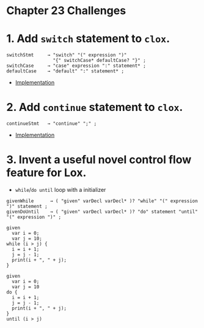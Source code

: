 Chapter 23 Challenges
=====================

# 1. Add `switch` statement to `clox`.

```
switchStmt     → "switch" "(" expression ")"
                 "{" switchCase* defaultCase? "}" ;
switchCase     → "case" expression ":" statement* ;
defaultCase    → "default" ":" statement* ;
```

* [Implementation](./switch-statement/)

# 2. Add `continue` statement to `clox`.

```
continueStmt   → "continue" ";" ;
```

* [Implementation](./continue-statement/)

# 3. Invent a useful novel control flow feature for Lox.

* `while`/`do until` loop  with a initializer

```
givenWhile      → ( "given" varDecl varDecl* )? "while" "(" expression ")" statement ;
givenDoUntil    → ( "given" varDecl varDecl* )? "do" statement "until" "(" expression ")" ;
```

```
given
  var i = 0;
  var j = 10;
while (i > j) {
  i = i + 1;
  j = j - 1;
  print(i + ", " + j);
}
```

```
given
  var i = 0;
  var j = 10
do {
  i = i + 1;
  j = j - 1;
  print(i + ", " + j);
}
until (i > j)
```
